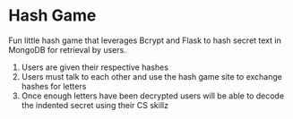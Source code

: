 # Hash Game
Fun little hash game that leverages Bcrypt and Flask to hash secret text in MongoDB for retrieval by users.

1. Users are given their respective hashes
2. Users must talk to each other and use the hash game site to exchange hashes for letters
3. Once enough letters have been decrypted users will be able to decode the indented secret using their CS skillz